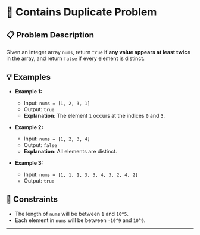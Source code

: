 # 🔄 Contains Duplicate Problem

## 📋 Problem Description

Given an integer array `nums`, return `true` if **any value appears at least twice** in the array, and return `false` if every element is distinct.

## 💡 Examples

- **Example 1:**
    - Input: `nums = [1, 2, 3, 1]`
    - Output: `true`
    - **Explanation**: The element `1` occurs at the indices `0` and `3`.

- **Example 2:**
    - Input: `nums = [1, 2, 3, 4]`
    - Output: `false`
    - **Explanation**: All elements are distinct.

- **Example 3:**
    - Input: `nums = [1, 1, 1, 3, 3, 4, 3, 2, 4, 2]`
    - Output: `true`

## 📜 Constraints

- The length of `nums` will be between `1` and `10^5`.
- Each element in `nums` will be between `-10^9` and `10^9`.

---